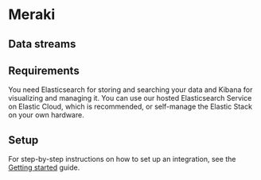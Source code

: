 <!-- Use this template language as a starting point, replacing {placeholder text} with details about the integration. -->
<!-- Find more detailed documentation guidelines in https://github.com/elastic/integrations/blob/main/docs/documentation_guidelines.md -->

# Meraki

<!-- The Meraki integration allows you to monitor {name of service}. {name of service} is {describe service}.

Use the Meraki integration to {purpose}. Then visualize that data in Kibana, create alerts to notify you if something goes wrong, and reference {data stream type} when troubleshooting an issue.

For example, if you wanted to {sample use case} you could {action}. Then you can {visualize|alert|troubleshoot} by {action}. -->

## Data streams

<!-- The Meraki integration collects {one|two} type{s} of data streams: {logs and/or metrics}. -->

<!-- If applicable -->
<!-- **Logs** help you keep a record of events happening in {service}.
Log data streams collected by the {name} integration include {sample data stream(s)} and more. See more details in the [Logs](#logs-reference). -->

<!-- If applicable -->
<!-- **Metrics** give you insight into the state of {service}.
Metric data streams collected by the {name} integration include {sample data stream(s)} and more. See more details in the [Metrics](#metrics-reference). -->

<!-- Optional: Any additional notes on data streams -->

## Requirements

You need Elasticsearch for storing and searching your data and Kibana for visualizing and managing it.
You can use our hosted Elasticsearch Service on Elastic Cloud, which is recommended, or self-manage the Elastic Stack on your own hardware.

<!--
	Optional: Other requirements including:
	* System compatibility
	* Supported versions of third-party products
	* Permissions needed
	* Anything else that could block a user from successfully using the integration
-->

## Setup

<!-- Any prerequisite instructions -->

For step-by-step instructions on how to set up an integration, see the
[Getting started](https://www.elastic.co/guide/en/welcome-to-elastic/current/getting-started-observability.html) guide.

<!-- Additional set up instructions -->

<!-- If applicable -->
<!-- ## Logs reference -->

<!-- Repeat for each data stream of the current type -->
<!-- ### {Data stream name}

The `{data stream name}` data stream provides events from {source} of the following types: {list types}. -->

<!-- Optional -->
<!-- #### Example

An example event for `{data stream name}` looks as following:

{code block with example} -->

<!-- #### Exported fields

{insert table} -->

<!-- If applicable -->
<!-- ## Metrics reference -->

<!-- Repeat for each data stream of the current type -->
<!-- ### {Data stream name}

The `{data stream name}` data stream provides events from {source} of the following types: {list types}. -->

<!-- Optional -->
<!-- #### Example

An example event for `{data stream name}` looks as following:

{code block with example} -->

<!-- #### Exported fields

{insert table} -->
